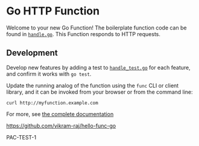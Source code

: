 # Go HTTP Function

Welcome to your new Go Function! The boilerplate function code can be found in
[`handle.go`](handle.go). This Function responds to HTTP requests.

## Development

Develop new features by adding a test to [`handle_test.go`](handle_test.go) for
each feature, and confirm it works with `go test`.


Update the running analog of the function using the `func` CLI or client
library, and it can be invoked from your browser or from the command line:

```console.
curl http://myfunction.example.com
```

For more, see [the complete documentation]('https://github.com/knative/func/tree/main/docs')

https://github.com/vikram-raj/hello-func-go

PAC-TEST-1
